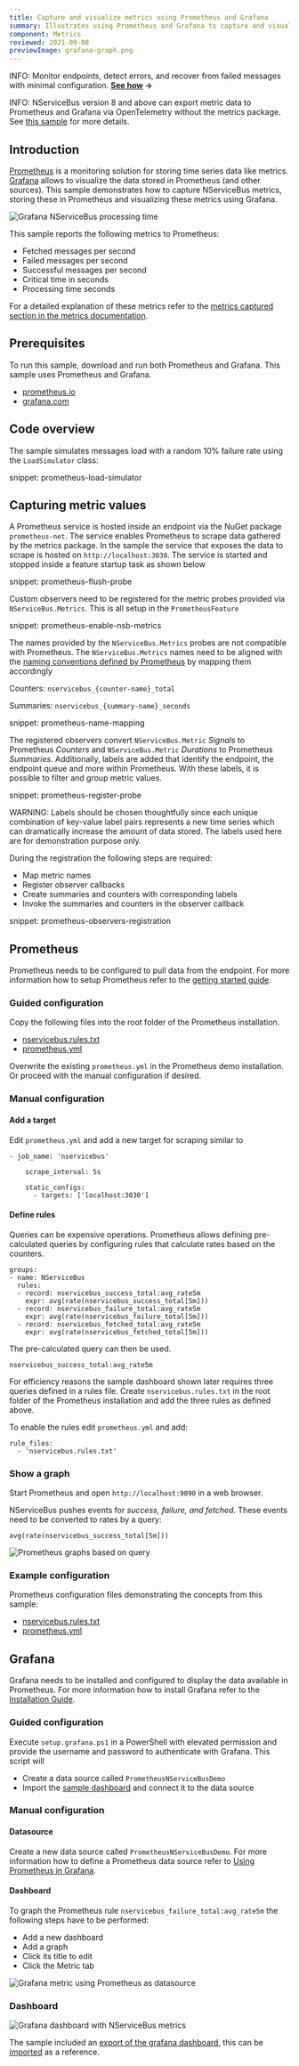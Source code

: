 ```yaml
---
title: Capture and visualize metrics using Prometheus and Grafana
summary: Illustrates using Prometheus and Grafana to capture and visualize NServiceBus metrics.
component: Metrics
reviewed: 2021-09-08
previewImage: grafana-graph.png
---
```


INFO: Monitor endpoints, detect errors, and recover from failed messages with minimal configuration. **[See how](https://particular.net/servicepulse?utm_campaign=grafana-prometheus) →**

INFO: NServiceBus version 8 and above can export metric data to Prometheus and Grafana via OpenTelemetry without the metrics package. See [this sample](/samples/open-telemetry/prometheus-grafana/) for more details.

## Introduction

[Prometheus](https://prometheus.io) is a monitoring solution for storing time series data like metrics. [Grafana](https://grafana.com) allows to visualize the data stored in Prometheus (and other sources). This sample demonstrates how to capture NServiceBus metrics, storing these in Prometheus and visualizing these metrics using Grafana.


![Grafana NServiceBus processing time](grafana-graph.png)


This sample reports the following metrics to Prometheus:

 * Fetched messages per second 
 * Failed messages per second
 * Successful messages per second
 * Critical time in seconds
 * Processing time seconds


For a detailed explanation of these metrics refer to the [metrics captured section in the metrics documentation](/monitoring/metrics/definitions.md).


## Prerequisites

To run this sample, download and run both Prometheus and Grafana. This sample uses Prometheus and Grafana.

 * [prometheus.io](https://prometheus.io)
 * [grafana.com](https://grafana.com)


## Code overview

The sample simulates messages load with a random 10% failure rate using the `LoadSimulator` class:

snippet: prometheus-load-simulator


## Capturing metric values

A Prometheus service is hosted inside an endpoint via the NuGet package `prometheus-net`. The service enables Prometheus to scrape data gathered by the metrics package. In the sample the service that exposes the data to scrape is hosted on `http://localhost:3030`. The service is started and stopped inside a feature startup task as shown below

snippet: prometheus-flush-probe


Custom observers need to be registered for the metric probes provided via `NServiceBus.Metrics`. This is all setup in the `PrometheusFeature`


snippet: prometheus-enable-nsb-metrics


The names provided by the `NServiceBus.Metrics` probes are not compatible with Prometheus. The `NServiceBus.Metrics` names need to be aligned with the [naming conventions defined by Prometheus](https://prometheus.io/docs/practices/naming/) by mapping them accordingly

Counters: `nservicebus_{counter-name}_total`

Summaries: `nservicebus_{summary-name}_seconds`


snippet: prometheus-name-mapping


The registered observers convert `NServiceBus.Metric` *Signals* to Prometheus *Counters* and `NServiceBus.Metric` *Durations* to Prometheus *Summaries*.  Additionally, labels are added that identify the endpoint, the endpoint queue and more within Prometheus. With these labels, it is possible to filter and group metric values. 

snippet: prometheus-register-probe

WARNING: Labels should be chosen thoughtfully since each unique combination of key-value label pairs represents a new time series which can dramatically increase the amount of data stored. The labels used here are for demonstration purpose only.

During the registration the following steps are required:

 * Map metric names
 * Register observer callbacks
 * Create summaries and counters with corresponding labels
 * Invoke the summaries and counters in the observer callback

snippet: prometheus-observers-registration


## Prometheus

Prometheus needs to be configured to pull data from the endpoint. For more information how to setup Prometheus refer to the [getting started guide](https://prometheus.io/docs/introduction/getting_started/).


### Guided configuration

Copy the following files into the root folder of the Prometheus installation.

 * [nservicebus.rules.txt](nservicebus.rules.txt)
 * [prometheus.yml](prometheus.yml)

Overwrite the existing `prometheus.yml` in the Prometheus demo installation. Or proceed with the manual configuration if desired.


### Manual configuration


#### Add a target

Edit `prometheus.yml` and  add a new target for scraping similar to

```
- job_name: 'nservicebus'

    scrape_interval: 5s

    static_configs:
      - targets: ['localhost:3030']
```


#### Define rules

Queries can be expensive operations. Prometheus allows defining pre-calculated queries by configuring rules that calculate rates based on the counters. 

```
groups:
- name: NServiceBus
  rules:
  - record: nservicebus_success_total:avg_rate5m
    expr: avg(rate(nservicebus_success_total[5m]))
  - record: nservicebus_failure_total:avg_rate5m
    expr: avg(rate(nservicebus_failure_total[5m]))
  - record: nservicebus_fetched_total:avg_rate5m
    expr: avg(rate(nservicebus_fetched_total[5m]))
```

The pre-calculated query can then be used.

```
nservicebus_success_total:avg_rate5m
```

For efficiency reasons the sample dashboard shown later requires three queries defined in a rules file. Create `nservicebus.rules.txt` in the root folder of the Prometheus installation and add the three rules as defined above.

To enable the rules edit `prometheus.yml` and add:

```
rule_files:
  - 'nservicebus.rules.txt'
```


### Show a graph

Start Prometheus and open `http://localhost:9090` in a web browser.

NServiceBus pushes events for *success, failure, and fetched*. These events need to be converted to rates by a query:

```
avg(rate(nservicebus_success_total[5m])) 
```

![Prometheus graphs based on query](example-prometheus-graph.png)


### Example configuration

Prometheus configuration files demonstrating the concepts from this sample:

 * [nservicebus.rules.txt](nservicebus.rules.txt)
 * [prometheus.yml](prometheus.yml)


## Grafana

Grafana needs to be installed and configured to display the data available in Prometheus. For more information how to install Grafana refer to the [Installation Guide](https://docs.grafana.org/installation).


### Guided configuration

Execute `setup.grafana.ps1` in a PowerShell with elevated permission and provide the username and password to authenticate with Grafana. This script will

 * Create a data source called `PrometheusNServiceBusDemo`
 * Import the [sample dashboard](grafana-endpoints-dashboard.json) and connect it to the data source


### Manual configuration


#### Datasource

Create a new data source called `PrometheusNServiceBusDemo`. For more information how to define a Prometheus data source refer to [Using Prometheus in Grafana](https://docs.grafana.org/features/datasources/prometheus/).


#### Dashboard

To graph the Prometheus rule  `nservicebus_failure_total:avg_rate5m` the following steps have to be performed:

 * Add a new dashboard
 * Add a graph
 * Click its title to edit
 * Click the Metric tab

![Grafana metric using Prometheus as datasource](grafana-metric.png)


### Dashboard

![Grafana dashboard with NServiceBus metrics](example-grafana-dashboard.png)

The sample included an [export of the grafana dashboard](grafana-endpoints-dashboard.json), this can be [imported](https://docs.grafana.org/reference/export_import/) as a reference.
